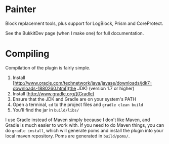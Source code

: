Painter
=======

Block replacement tools, plus support for LogBlock, Prism and CoreProtect.

See the BukkitDev page (when I make one) for full documentation.

Compiling
=========

Compilation of the plugin is fairly simple.

1. Install [http://www.oracle.com/technetwork/java/javase/downloads/jdk7-downloads-1880260.html](the JDK) (version 1.7 or higher)
2. Install [http://www.gradle.org/](Gradle)
3. Ensure that the JDK and Gradle are on your system's PATH
4. Open a terminal, `cd` to the project files and `gradle clean build`
5. You'll find the jar in `build/libs/`

I use Gradle instead of Maven simply because I don't like Maven, and Gradle is much easier to work with.
If you need to do Maven things, you can do `gradle install`, which will generate poms and install the plugin
into your local maven repository. Poms are generated in `build/poms/`.